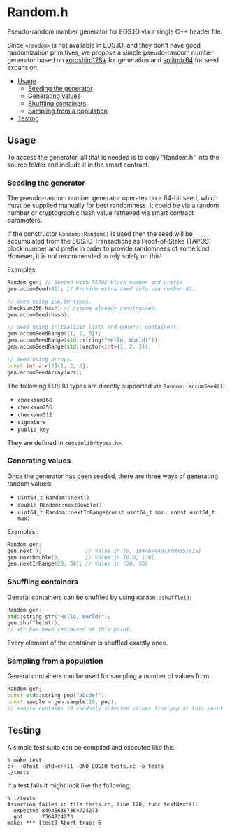 # Random.h
Pseudo-random number generator for EOS.IO via a single C++ header file.

Since `<random>` is not available in EOS.IO, and they don't have good randomization primitives, we propose a simple pseudo-random number generator based on [xoroshiro128+](http://xoshiro.di.unimi.it) for generation and [splitmix64](https://dl.acm.org/citation.cfm?doid=2714064.2660195) for seed expansion.

* [Usage](#usage)
  * [Seeding the generator](#seeding-the-generator)
  * [Generating values](#generating-values)
  * [Shuffling containers](#shuffling-containers)
  * [Sampling from a population](#sampling-from-a-population)
* [Testing](#testing)

## Usage
To access the generator, all that is needed is to copy "Random.h" into the source folder and include it in the smart contract.

### Seeding the generator
The pseudo-random number generator operates on a 64-bit seed, which must be supplied manually for best randomness. It could be via a random number or cryptographic hash value retrieved via smart contract parameters.

If the constructor `Random::Random()` is used then the seed will be accumulated from the EOS.IO Transactions as Proof-of-Stake (TAPOS) block number and prefix in order to provide randomness of some kind. However, it is _not_ recommended to rely solely on this!

Examples:
```cpp
Random gen; // Seeded with TAPOS block number and prefix.
gen.accumSeed(42); // Provide extra seed info via number 42.

// Seed using EOS.IO types.
checksum256 hash; // Assume already constructed.
gem.accumSeed(hash);

// Seed using initializer lists and general containers.
gem.accumSeedRange({1, 2, 3});
gem.accumSeedRange(std::string("Hello, World!"));
gem.accumSeedRange(std::vector<int>{1, 2, 3});

// Seed using arrays.
const int arr[3]{1, 2, 3};
gen.accumSeedArray(arr);
```

The following EOS.IO types are directly supported via `Random::accumSeed()`:
* `checksum160`
* `checksum256`
* `checksum512`
* `signature`
* `public_key`

They are defined in `<eosiolib/types.h>`.

### Generating values
Once the generator has been seeded, there are three ways of generating random values:
* `uint64_t Random::next()`
* `double Random::nextDouble()`
* `uint64_t Random::nextInRange(const uint64_t min, const uint64_t max)`

Examples:
```cpp
Random gen;
gen.next();              // Value in [0, 18446744073709551615]
gen.nextDouble();        // Value in [0.0, 1.0[
gen.nextInRange(20, 50); // Value in [20, 50[
```

### Shuffling containers
General containers can be shuffled by using `Random::shuffle()`:
```cpp
Random gen;
std::string str("Hello, World!");
gen.shuffle(str);
// str has been reordered at this point.
```

Every element of the container is shuffled exactly once.

### Sampling from a population
General containers can be used for sampling a number of values from:
```cpp
Random gen;
const std::string pop("abcdef");
const sample = gen.sample(10, pop);
// sample contains 10 randomly selected values from pop at this point.
```

## Testing
A simple test suite can be compiled and executed like this:
```
% make test
c++ -Ofast -std=c++11 -DNO_EOSIO tests.cc -o tests
./tests
```

If a test fails it might look like the following:
```
% ./tests
Assertion failed in file tests.cc, line 120, func testNext():
  expected 849456367364724273
  got      7364724273
make: *** [test] Abort trap: 6
```

